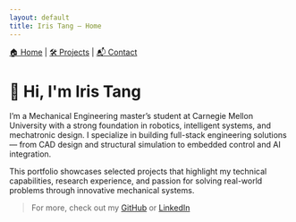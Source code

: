 ```yaml
---
layout: default
title: Iris Tang – Home
---
```


<!-- Navigation Bar -->
<div style="margin-bottom: 30px;">
  <a href="/">🏠 Home</a> |
  <a href="/projects.html">🛠 Projects</a> |
  <a href="/contact.html">📬 Contact</a>
</div>

# 👋 Hi, I'm Iris Tang

I’m a Mechanical Engineering master’s student at Carnegie Mellon University with a strong foundation in robotics, intelligent systems, and mechatronic design. I specialize in building full-stack engineering solutions — from CAD design and structural simulation to embedded control and AI integration.

This portfolio showcases selected projects that highlight my technical capabilities, research experience, and passion for solving real-world problems through innovative mechanical systems.

> For more, check out my [GitHub](https://github.com/k2t2-314) or [LinkedIn](https://www.linkedin.com/in/xinxuantang)
